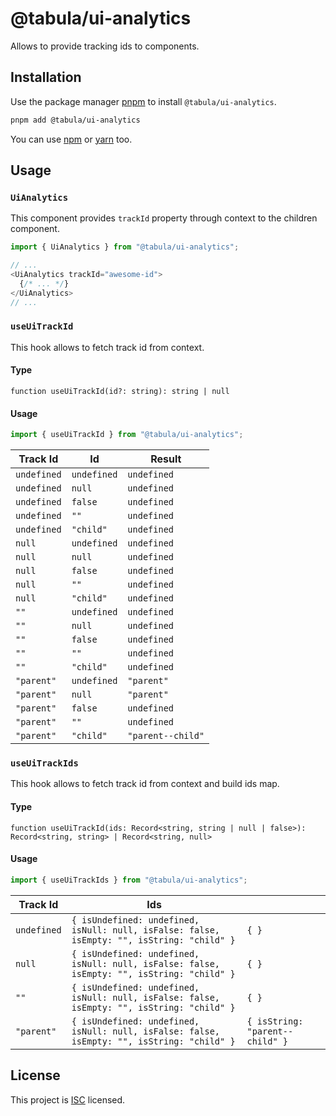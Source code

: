 # @tabula/ui-analytics

Allows to provide tracking ids to components.

## Installation

Use the package manager [pnpm](https://pnpm.io) to install `@tabula/ui-analytics`.

```bash
pnpm add @tabula/ui-analytics
```

You can use [npm](https://npmjs.com) or [yarn](https://yarnpkg.com) too.

## Usage

### `UiAnalytics`

This component provides `trackId` property through context to the children component.

```typescript jsx
import { UiAnalytics } from "@tabula/ui-analytics";

// ...
<UiAnalytics trackId="awesome-id">
  {/* ... */}
</UiAnalytics>
// ...
```

### `useUiTrackId`

This hook allows to fetch track id from context.

#### Type

`function useUiTrackId(id?: string): string | null`

#### Usage

```typescript
import { useUiTrackId } from "@tabula/ui-analytics";
```

| Track Id  | Id            | Result            |
|-----------|---------------|-------------------|
| `undefined` | `undefined` | `undefined`       |
| `undefined` | `null`      | `undefined`       |
| `undefined` | `false`     | `undefined`       |
| `undefined` | `""`        | `undefined`       |
| `undefined` | `"child"`   | `undefined`       |
| `null`      | `undefined` | `undefined`       |
| `null`      | `null`      | `undefined`       |
| `null`      | `false`     | `undefined`       |
| `null`      | `""`        | `undefined`       |
| `null`      | `"child"`   | `undefined`       |
| `""`        | `undefined` | `undefined`       |
| `""`        | `null`      | `undefined`       |
| `""`        | `false`     | `undefined`       |
| `""`        | `""`        | `undefined`       |
| `""`        | `"child"`   | `undefined`       |
| `"parent"`  | `undefined` | `"parent"`        |
| `"parent"`  | `null`      | `"parent"`        |
| `"parent"`  | `false`     | `undefined`       |
| `"parent"`  | `""`        | `undefined`       |
| `"parent"`  | `"child"`   | `"parent--child"` |

### `useUiTrackIds`

This hook allows to fetch track id from context and build ids map.

#### Type

`function useUiTrackId(ids: Record<string, string | null | false>): Record<string, string> | Record<string, null>`

#### Usage

```typescript
import { useUiTrackIds } from "@tabula/ui-analytics";
```

| Track Id    | Ids                                                                                        |                                 |
|-------------|--------------------------------------------------------------------------------------------|---------------------------------|
| `undefined` | `{ isUndefined: undefined, isNull: null, isFalse: false, isEmpty: "", isString: "child" }` | `{ }`                           |
| `null`      | `{ isUndefined: undefined, isNull: null, isFalse: false, isEmpty: "", isString: "child" }` | `{ }`                           |
| `""`        | `{ isUndefined: undefined, isNull: null, isFalse: false, isEmpty: "", isString: "child" }` | `{ }`                           |
| `"parent"`  | `{ isUndefined: undefined, isNull: null, isFalse: false, isEmpty: "", isString: "child" }` | `{ isString: "parent--child" }` |

## License

This project is [ISC](https://choosealicense.com/licenses/isc/) licensed.
